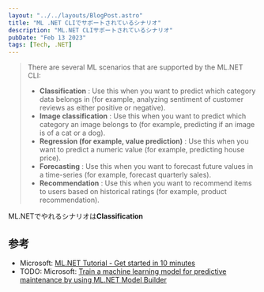 ```yaml
---
layout: "../../layouts/BlogPost.astro"
title: "ML .NET CLIでサポートされているシナリオ"
description: "ML.NET CLIサポートされているシナリオ"
pubDate: "Feb 13 2023"
tags: [Tech, .NET]
---
```


> There are several ML scenarios that are supported by the ML.NET CLI:
>
> - **Classification** : Use this when you want to predict which category data belongs in (for example, analyzing sentiment of customer reviews as either positive or negative).
> - **Image classification** : Use this when you want to predict which category an image belongs to (for example, predicting if an image is of a cat or a dog).
> - **Regression (for example, value prediction)** : Use this when you want to predict a numeric value (for example, predicting house price).
> - **Forecasting** : Use this when you want to forecast future values in a time-series (for example, forecast quarterly sales).
> - **Recommendation** : Use this when you want to recommend items to users based on historical ratings (for example, product recommendation).

ML.NETでやれるシナリオは**Classification**

## 参考

- Microsoft: [ML.NET Tutorial - Get started in 10 minutes
](https://dotnet.microsoft.com/en-us/learn/ml-dotnet/get-started-tutorial/intro)
- TODO: Microsoft: [Train a machine learning model for predictive maintenance by using ML.NET Model Builder](https://learn.microsoft.com/en-us/training/modules/predictive-maintenance-model-builder/)